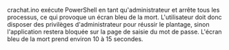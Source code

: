crachat.ino exécute PowerShell en tant qu'administrateur et arrête tous les processus, ce qui provoque un écran bleu de la mort. L'utilisateur doit donc disposer des privilèges d'administrateur pour réussir le plantage, sinon l'application restera bloquée sur la page de saisie du mot de passe. L'écran bleu de la mort prend environ 10 à 15 secondes.